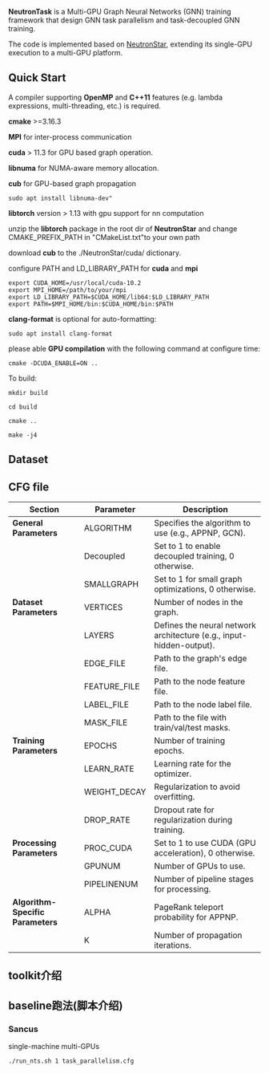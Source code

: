 <!--
 * @Author: fzb fzb0316@163.com
 * @Date: 2024-09-29 18:52:21
 * @LastEditors: Please set LastEditors
 * @LastEditTime: 2024-12-29 20:53:27
 * @FilePath: /fuzb/NtsTask/NeutronTask/README.md
 * @Description: 这是默认设置,请设置`customMade`, 打开koroFileHeader查看配置 进行设置: https://github.com/OBKoro1/koro1FileHeader/wiki/%E9%85%8D%E7%BD%AE
-->

**NeutronTask** is a Multi-GPU Graph Neural Networks (GNN) training framework that design GNN task parallelism and task-decoupled GNN training. 



The code is implemented based on [NeutronStar](https://github.com/iDC-NEU/NeutronStarLite), extending its single-GPU execution to a multi-GPU platform.



## Quick Start

A compiler supporting **OpenMP** and **C++11** features (e.g. lambda expressions, multi-threading, etc.) is required.

**cmake** >=3.16.3

**MPI** for inter-process communication 

**cuda** > 11.3 for GPU based graph operation.

**libnuma** for NUMA-aware memory allocation.

**cub** for GPU-based graph propagation


```
sudo apt install libnuma-dev"
```

**libtorch** version > 1.13 with gpu support for nn computation

unzip the **libtorch** package in the root dir of **NeutronStar** and change CMAKE_PREFIX_PATH in "CMakeList.txt"to your own path

download **cub** to the ./NeutronStar/cuda/ dictionary.


configure PATH and LD_LIBRARY_PATH for **cuda** and **mpi**
```
export CUDA_HOME=/usr/local/cuda-10.2
export MPI_HOME=/path/to/your/mpi
export LD_LIBRARY_PATH=$CUDA_HOME/lib64:$LD_LIBRARY_PATH
export PATH=$MPI_HOME/bin:$CUDA_HOME/bin:$PATH
```

**clang-format** is optional for auto-formatting: 
```shell
sudo apt install clang-format
```

please able **GPU compilation** with the following command at configure time:
```shell
cmake -DCUDA_ENABLE=ON ..
```

To build:
```shell
mkdir build

cd build

cmake ..

make -j4
```

## Dataset

## CFG file
| **Section**            | **Parameter**       | **Description**                                                      |
|------------------------|---------------------|----------------------------------------------------------------------|
| **General Parameters**  | ALGORITHM           | Specifies the algorithm to use (e.g., APPNP, GCN).                   |
|                        | Decoupled           | Set to 1 to enable decoupled training, 0 otherwise.                  |
|                        | SMALLGRAPH          | Set to 1 for small graph optimizations, 0 otherwise.                  |
| **Dataset Parameters**  | VERTICES            | Number of nodes in the graph.                                         |
|                        | LAYERS              | Defines the neural network architecture (e.g., input-hidden-output). |
|                        | EDGE_FILE           | Path to the graph's edge file.                                        |
|                        | FEATURE_FILE        | Path to the node feature file.                                        |
|                        | LABEL_FILE          | Path to the node label file.                                          |
|                        | MASK_FILE           | Path to the file with train/val/test masks.                           |
| **Training Parameters** | EPOCHS              | Number of training epochs.                                           |
|                        | LEARN_RATE          | Learning rate for the optimizer.                                      |
|                        | WEIGHT_DECAY        | Regularization to avoid overfitting.                                  |
|                        | DROP_RATE           | Dropout rate for regularization during training.                      |
| **Processing Parameters** | PROC_CUDA         | Set to 1 to use CUDA (GPU acceleration), 0 otherwise.                |
|                        | GPUNUM              | Number of GPUs to use.                                                |
|                        | PIPELINENUM         | Number of pipeline stages for processing.                             |
| **Algorithm-Specific Parameters** | ALPHA   | PageRank teleport probability for APPNP.                              |
|                        | K                   | Number of propagation iterations.                                     | 

## toolkit介绍

## baseline跑法(脚本介绍)
### Sancus

single-machine multi-GPUs
```
./run_nts.sh 1 task_parallelism.cfg
```